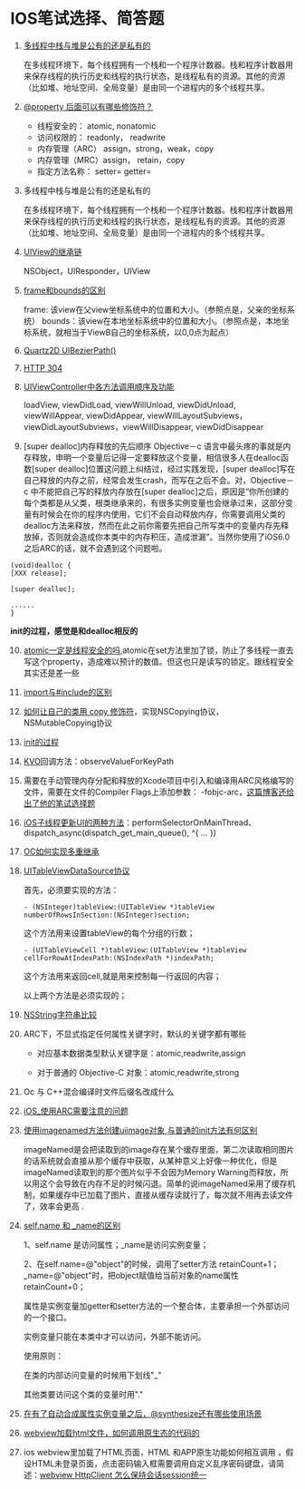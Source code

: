 # IOS笔试选择、简答题

1. [多线程中栈与堆是公有的还是私有的](https://www.jianshu.com/p/224a308a6347)

   在多线程环境下，每个线程拥有一个栈和一个程序计数器。栈和程序计数器用来保存线程的执行历史和线程的执行状态，是线程私有的资源。其他的资源（比如堆、地址空间、全局变量）是由同一个进程内的多个线程共享。
   
2. [@property 后面可以有哪些修饰符？](https://blog.csdn.net/qq_32744055/article/details/53443805)

   - 线程安全的： atomic, nonatomic
   - 访问权限的： readonly， readwrite
   - 内存管理（ARC） assign，strong，weak，copy
   - 内存管理（MRC）assign， retain，copy
   - 指定方法名称： setter= getter=

3. 多线程中栈与堆是公有的还是私有的

   在多线程环境下，每个线程拥有一个栈和一个程序计数器。栈和程序计数器用来保存线程的执行历史和线程的执行状态，是线程私有的资源。其他的资源（比如堆、地址空间、全局变量）是由同一个进程内的多个线程共享。

4. [UIView的继承链](https://www.jianshu.com/p/78cc7e2627c6)

   NSObject，UIResponder，UIView

5. [frame和bounds的区别](https://www.jianshu.com/p/964313cfbdaa)

   frame: 该view在父view坐标系统中的位置和大小。（参照点是，父亲的坐标系统）
   bounds：该view在本地坐标系统中的位置和大小。（参照点是，本地坐标系统，就相当于ViewB自己的坐标系统，以0,0点为起点）

6. [Quartz2D UIBezierPath()](https://www.jianshu.com/p/963bc1c46dab)

7. [HTTP 304](https://blog.csdn.net/qq_37960324/article/details/83374855)

8. [UIViewController中各方法调用顺序及功能](https://blog.csdn.net/hai_han0716/article/details/44080913)

   loadView, viewDidLoad, viewWillUnload, viewDidUnload, viewWillAppear, viewDidAppear, viewWillLayoutSubviews，viewDidLayoutSubviews，viewWillDisappear, viewDidDisappear

9. [super dealloc]内存释放的先后顺序
   Objective－c 语言中最头疼的事就是内存释放，申明一个变量后记得一定要释放这个变量，相信很多人在dealloc函数[super dealloc]位置这问题上纠结过，经过实践发现，[super dealloc]写在自己释放的内存之前，经常会发生crash，而写在之后不会。对，Objective－c 中不能把自己写的释放内存放在[super dealloc]之后，原因是“你所创建的每个类都是从父类，根类继承来的，有很多实例变量也会继承过来，这部分变量有时候会在你的程序内使用，它们不会自动释放内存，你需要调用父类的 dealloc方法来释放，然而在此之前你需要先把自己所写类中的变量内存先释放掉，否则就会造成你本类中的内存积压，造成泄漏”。当然你使用了iOS6.0之后ARC的话，就不会遇到这个问题啦。

```
(void)dealloc {
[XXX release];

[super dealloc];

......
}
```

**init的过程，感觉是和dealloc相反的**

10. [atomic一定是线程安全的吗](https://www.jianshu.com/p/c40b312153c1),atomic在set方法里加了锁，防止了多线程一直去写这个property，造成难以预计的数值。但这也只是读写的锁定。跟线程安全其实还是差一些

11. [import与#include的区别](https://www.cnblogs.com/hecanlin/articles/9121482.html)

12. [如何让自己的类用 copy 修饰符](https://www.jianshu.com/p/d39270dcd050)，实现NSCopying协议，NSMutableCopying协议

13. [init的过程](https://www.jianshu.com/p/fe8918f5917a)

14. [KVO](https://www.jianshu.com/p/4c68b6f27eae)回调方法：observeValueForKeyPath

15. 需要在手动管理内存分配和释放的Xcode项目中引入和编译用ARC风格编写的文件，需要在文件的Compiler Flags上添加参数： -fobjc-arc，[这篇博客还给出了他的笔试选择题](https://blog.csdn.net/potato512/article/details/43983933)

16. [iOS子线程更新UI的两种方法](https://blog.csdn.net/lvxiangan/article/details/50868558)：performSelectorOnMainThread、dispatch_async(dispatch_get_main_queue(), ^{ ... })

17. [OC如何实现多重继承](https://www.jianshu.com/p/c473b41c083d)

18. [UITableViewDataSource协议](https://www.cnblogs.com/jukaiit/p/4702797.html)

    首先，必须要实现的方法：

    ```
    - (NSInteger)tableView:(UITableView *)tableView numberOfRowsInSection:(NSInteger)section;
    ```

     这个方法用来设置tableView的每个分组的行数；

    ```
    - (UITableViewCell *)tableView:(UITableView *)tableView cellForRowAtIndexPath:(NSIndexPath *)indexPath;
    ```

    这个方法用来返回cell,就是用来控制每一行返回的内容；

    以上两个方法是必须实现的；

19. [NSString字符串比较](https://blog.csdn.net/xiaoyaoziqing/article/details/7165651)

20. ARC下，不显式指定任何属性关键字时，默认的关键字都有哪些

    - 对应基本数据类型默认关键字是：atomic,readwrite,assign

    - 对于普通的 Objective-C 对象：atomic,readwrite,strong

21. Oc 与 C++混合编译时文件后缀名改成什么

22. [iOS_使用ARC需要注意的问题](https://blog.csdn.net/xietao3/article/details/9716905)

23. [使用imagenamed方法创建uiimage对象,与普通的init方法有何区别](https://www.jianshu.com/p/585efd207869)

    imageNamed是会把读取到的image存在某个缓存里面，第二次读取相同图片的话系统就会直接从那个缓存中获取，从某种意义上好像一种优化，但是imageNamed读取到的那个图片似乎不会因为Memory Warning而释放，所以用这个会导致在内存不足的时候闪退。简单的说imageNamed采用了缓存机制，如果缓存中已加载了图片，直接从缓存读就行了，每次就不用再去读文件了，效率会更高 .

24. [self.name 和 _name的区别](https://www.jianshu.com/p/6053a490cdfb)

    1、self.name  是访问属性；_name是访问实例变量；

    2、在self.name=@"object"的时候，调用了setter方法 retainCount+1；_name=@"object"时，把object赋值给当前对象的name属性 retainCount+0；

    属性是实例变量加getter和setter方法的一个整合体，主要承担一个外部访问的一个接口。

    实例变量只能在本类中才可以访问，外部不能访问。

    使用原则：

    在类的内部访问变量的时候用下划线"_"

    其他类要访问这个类的变量时用"."

25. [在有了自动合成属性实例变量之后，@synthesize还有哪些使用场景](https://blog.csdn.net/dp948080952/article/details/52611348)

26. [webview加载html文件，如何调用原生态的代码的](https://blog.csdn.net/mengtianqq/article/details/70579277)

27. ios webview里加载了HTML页面，HTML 和APP原生功能如何相互调用 ，假设HTML未登录页面，点击密码输入框需要调用自定义乱序密码键盘，请简述：[webview HttpClient 怎么保持会话session统一](https://www.cnblogs.com/zylhxd/articles/10786843.html)

